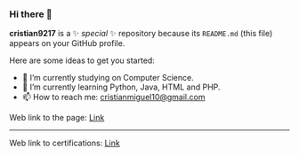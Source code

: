 ### Hi there 👋

**cristian9217** is a ✨ _special_ ✨ repository because its `README.md` (this file) appears on your GitHub profile.

Here are some ideas to get you started:

- 🔭 I’m currently studying on Computer Science. 
- 🌱 I’m currently learning Python, Java, HTML and PHP.
- 📫 How to reach me: cristianmiguel10@gmail.com

Web link to the page: [Link](https://cristian9217.github.io/cristian9217/welcome.html)

-------------------------------------------------------------------------------------------------------------------------

Web link to certifications: [Link](https://www.studysection.com/certification-exams)
